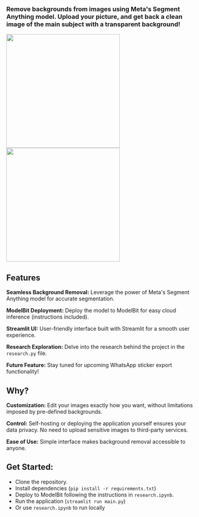 ### Remove backgrounds from images using Meta's Segment Anything model. Upload your picture, and get back a clean image of the main subject with a transparent background!   


<img src="https://github.com/smellycloud/extract_subject/assets/52908667/d43563dd-01ad-4305-a2cf-0a1c9d11b186" width="300"/>

<img src="https://github.com/smellycloud/extract_subject/assets/52908667/c7d4d5b9-f432-49d1-962d-06dc3a0ff268" width="300"/>


## Features
**Seamless Background Removal:** Leverage the power of Meta's Segment Anything model for accurate segmentation.   

**ModelBit Deployment:** Deploy the model to ModelBit for easy cloud inference (instructions included).   

**Streamlit UI:** User-friendly interface built with Streamlit for a smooth user experience.   

**Research Exploration:** Delve into the research behind the project in the `research.py` file.   

**Future Feature:** Stay tuned for upcoming WhatsApp sticker export functionality!   

## Why?
**Customization:** Edit your images exactly how you want, without limitations imposed by pre-defined backgrounds.   

**Control:** Self-hosting or deploying the application yourself ensures your data privacy. No need to upload sensitive images 
to third-party services.   

**Ease of Use:** Simple interface makes background removal accessible to anyone.   

## Get Started:
* Clone the repository.   
* Install dependencies (`pip install -r requirements.txt`)   
* Deploy to ModelBit following the instructions in `research.ipynb`.   
* Run the application (`streamlit run main.py`)
* Or use `research.ipynb` to run locally 
